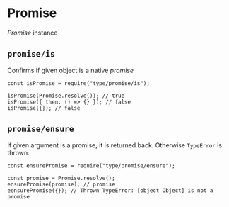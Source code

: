 Promise
=======

*Promise* instance

`promise/is`
------------

Confirms if given object is a native *promise*

    const isPromise = require("type/promise/is");

    isPromise(Promise.resolve()); // true
    isPromise({ then: () => {} }); // false
    isPromise({}); // false

`promise/ensure`
----------------

If given argument is a promise, it is returned back. Otherwise `TypeError` is thrown.

    const ensurePromise = require("type/promise/ensure");

    const promise = Promise.resolve();
    ensurePromise(promise); // promise
    eensurePromise({}); // Thrown TypeError: [object Object] is not a promise
